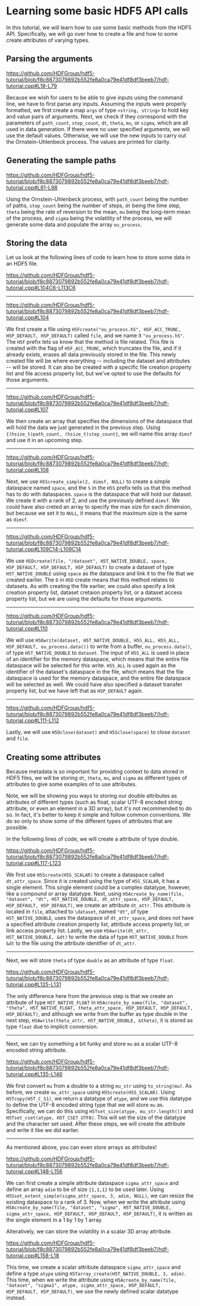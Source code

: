 # Learning some basic HDF5 API calls

In this tutorial, we will learn how to use some basic methods from the HDF5 API. Specifically, we will go over how to create a file and how to some create attributes of varying types.

## Parsing the arguments

https://github.com/HDFGroup/hdf5-tutorial/blob/f8c8873079892b552fe8a0ca79e41df8df3beeb7/hdf-tutorial.cpp#L18-L79

Because we wish for users to be able to give inputs using the command line, we have to first parse any inputs. Assuming the inputs were properly formatted, we first create a map `args` of type `<string, string>` to hold key and value pairs of arguments. Next, we check if they correspond with the parameters of `path_count`, `step_count`, `dt`, `theta`, `mu`, or `sigma`, which are all used in data generation. If there were no user specified arguments, we will use the default values. Otherwise, we will use the new inputs to carry out the Ornstein-Uhlenbeck process. The values are printed for clarity.

## Generating the sample paths

https://github.com/HDFGroup/hdf5-tutorial/blob/f8c8873079892b552fe8a0ca79e41df8df3beeb7/hdf-tutorial.cpp#L81-L98

Using the Ornstein-Uhlenbeck process, with `path_count` being the number of paths, `step_count` being the number of steps, `dt` being the time step, `theta` being the rate of reversion to the mean, `mu` being the long-term mean of the process, and `sigma` being the volatility of the process, we will generate some data and populate the array `ou_process`.

## Storing the data

Let us look at the following lines of code to learn how to store some data in an HDF5 file. 

https://github.com/HDFGroup/hdf5-tutorial/blob/f8c8873079892b552fe8a0ca79e41df8df3beeb7/hdf-tutorial.cpp#L104C6-L113C6

***

https://github.com/HDFGroup/hdf5-tutorial/blob/f8c8873079892b552fe8a0ca79e41df8df3beeb7/hdf-tutorial.cpp#L104

We first create a file using `H5Fcreate("ou_process.h5", H5F_ACC_TRUNC, H5P_DEFAULT, H5P_DEFAULT)` called `file`, and we name it `"ou_process.h5"`. The `H5F` prefix lets us know that the method is file related. This file is created with the flag of `H5F_ACC_TRUNC`, which truncates the file, and if it already exists, erases all data previously stored in the file. This newly created file will be where everything -- including the dataset and attributes -- will be stored. It can also be created with a specific file creation property list and file access property list, but we've opted to use the defaults for those arguments.

***

https://github.com/HDFGroup/hdf5-tutorial/blob/f8c8873079892b552fe8a0ca79e41df8df3beeb7/hdf-tutorial.cpp#L107

We then create an array that specifies the dimensions of the dataspace that will hold the data we just generated in the previous step. Using `{(hsize_t)path_count, (hsize_t)step_count}`, we will name this array `dimsf` and use it in an upcoming step. 

***

https://github.com/HDFGroup/hdf5-tutorial/blob/f8c8873079892b552fe8a0ca79e41df8df3beeb7/hdf-tutorial.cpp#L108

Next, we use `H5Screate_simple(2, dimsf, NULL)` to create a simple dataspace named `space`, and the `S` in the `H5S` prefix tells us that this method has to do with dataspaces. `space` is the dataspace that will hold our dataset. We create it with a rank of 2, and use the previously defined `dimsf`. We could have also creted an array to specify the max size for each dimension, but because we set it to `NULL`, it means that the maximum size is the same as `dimsf`. 

***

https://github.com/HDFGroup/hdf5-tutorial/blob/f8c8873079892b552fe8a0ca79e41df8df3beeb7/hdf-tutorial.cpp#L109C14-L109C14

We use `H5Dcreate(file, "/dataset", H5T_NATIVE_DOUBLE, space, H5P_DEFAULT, H5P_DEFAULT, H5P_DEFAULT)` to create a dataset of type `H5T_NATIVE_DOUBLE` using `space` as the dataspace and link it to the file that we created earlier. The `D` in `H5D` create means that this method relates to datasets. As with creating the file earlier, we could also specify a link creation property list, dataset cretaion property list, or a dataset access property list, but we are using the defaults for those arguments.

***

https://github.com/HDFGroup/hdf5-tutorial/blob/f8c8873079892b552fe8a0ca79e41df8df3beeb7/hdf-tutorial.cpp#L110 

We will use `H5Dwrite(dataset, H5T_NATIVE_DOUBLE, H5S_ALL, H5S_ALL, H5P_DEFAULT, ou_process.data())` to write from a buffer, `ou_process.data()`, of type `H5T_NATIVE_DOUBLE` to `dataset`. The input of `H5S_ALL` is used in place of an identifier for the memory dataspace, which means that the entire file dataspace will be selected for this write. `H5S_ALL` is used again as the identifier of the dataset's dataspace in the file, which means that the file dataspace is used for the memory dataspace, and the entire file dataspace will be selected as well. We could have also specified a dataset transfer property list, but we have left that as `H5P_DEFAULT` again.

***
 
https://github.com/HDFGroup/hdf5-tutorial/blob/f8c8873079892b552fe8a0ca79e41df8df3beeb7/hdf-tutorial.cpp#L111-L112

Lastly, we will use `H5Dclose(dataset)` and `H5Sclose(space)` to close `dataset` and `file`.

## Creating some attributes

Because metadata is so important for providing context to data stored in HDF5 files, we will be storing `dt`, `theta`, `mu`, and `sigma` as different types of attributes to give some examples of to use attributes. 

Note, we will be showing you ways to storing our double attributes as attributes of different types (such as float, scalar UTF-8 encoded string attribute, or even an element in a 3D array), but it's not recommended to do so. In fact, it's better to keep it simple and follow common conventions. We do so only to show some of the different types of attributes that are possible.

In the following lines of code, we will create a attribute of type double. 

https://github.com/HDFGroup/hdf5-tutorial/blob/f8c8873079892b552fe8a0ca79e41df8df3beeb7/hdf-tutorial.cpp#L117-L123

We first use `H5Screate(H5S_SCALAR)` to create a dataspace called `dt_attr_space`. Since it is created using the type of `H5S_SCALAR`, it has a single element. This single element could be a complex datatype, however, like a compound or array datatype. Next, using `H5Acreate_by_name(file, "dataset", "dt", H5T_NATIVE_DOUBLE, dt_attr_space, H5P_DEFAULT, H5P_DEFAULT, H5P_DEFAULT)`, we create an attribute `dt_attr`. This attribute is located in `file`, attached to `\dataset`, named `"dt"`, of type `H5T_NATIVE_DOUBLE`, uses the dataspace of `dt_attr_space`, and does not have a specified attribute creation property list, attribute access property list, or link access property list. Lastly, we use `H5Awrite(dt_attr, H5T_NATIVE_DOUBLE, &dt)` to write the data of type `H5T_NATIVE_DOUBLE` from `&dt` to the file using the attribute identifier of `dt_attr`. 

***

Next, we will store `theta` of type `double` as an attribute of type `float`. 

https://github.com/HDFGroup/hdf5-tutorial/blob/f8c8873079892b552fe8a0ca79e41df8df3beeb7/hdf-tutorial.cpp#L125-L131

The only difference here from the previous step is that we create an attribute of type `H5T_NATIVE_FLOAT` in `H5Acreate_by_name(file, "dataset", "theta", H5T_NATIVE_FLOAT, theta_attr_space, H5P_DEFAULT, H5P_DEFAULT, H5P_DEFAULT)`, and although we write from the buffer as type double in the next step, `H5Awrite(theta_attr, H5T_NATIVE_DOUBLE, &theta)`, it is stored as type `float` due to implicit conversion. 

***

Next, we can try something a bit funky and store `mu` as a scalar UTF-8 encoded string attribute.

https://github.com/HDFGroup/hdf5-tutorial/blob/f8c8873079892b552fe8a0ca79e41df8df3beeb7/hdf-tutorial.cpp#L135-L146

We first convert `mu` from a double to a string `mu_str` using `to_string(mu)`. As before, we create `mu_attr_space` using `H5Screate(H5S_SCALAR)`. Using `H5Tcopy(H5T_C_S1)`, we return a datatype of `atype`, and we use this datatype to define the UTF-8 encoded string type that we will store `mu` as. Specifically, we can do this using `H5Tset_size(atype, mu_str.length())` and `H5Tset_cset(atype, H5T_CSET_UTF8)`. This will set the size of the datatype and the character set used. After these steps, we will create the attribute and write it like we did earlier. 

***

As mentioned above, you can even store arrays as attributes! 

https://github.com/HDFGroup/hdf5-tutorial/blob/f8c8873079892b552fe8a0ca79e41df8df3beeb7/hdf-tutorial.cpp#L148-L156

We can first create a simple attribute dataspace `sigma_attr_space` and define an array `adim` to be of size `{1,1,1}` to be used later. Using `H5Sset_extent_simple(sigma_attr_space, 3, adim, NULL)`, we can resize the existing dataspace to a rank of 3. Now, when we write the attribute using `H5Acreate_by_name(file, "dataset", "sigma", H5T_NATIVE_DOUBLE, sigma_attr_space, H5P_DEFAULT, H5P_DEFAULT, H5P_DEFAULT)`, it is written as the single element in a 1 by 1 by 1 array. 

Alteratively, we can store the volatility in a scalar 3D array attribute.

https://github.com/HDFGroup/hdf5-tutorial/blob/f8c8873079892b552fe8a0ca79e41df8df3beeb7/hdf-tutorial.cpp#L158-L18

This time, we create a scalar attribute dataspace `sigma_attr_space` and define a type `atype` using `H5Tarray_create(H5T_NATIVE_DOUBLE, 3, adim)`. This time, when we write the attribute using `H5Acreate_by_name(file, "dataset", "sigma1", atype, sigma_attr_space, H5P_DEFAULT, H5P_DEFAULT, H5P_DEFAULT)`, we use the newly defined scalar datatype instead. 
